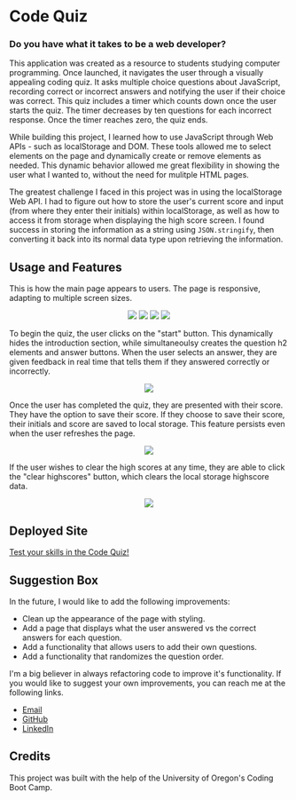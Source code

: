 # Code Quiz

### Do you have what it takes to be a web developer?

This application was created as a resource to students studying computer programming. Once launched, it navigates the user through a visually appealing coding quiz. It asks multiple choice questions about JavaScript, recording correct or incorrect answers and notifying the user if their choice was correct. This quiz includes a timer which counts down once the user starts the quiz. The timer decreases by ten questions for each incorrect response. Once the timer reaches zero, the quiz ends.

While building this project, I learned how to use JavaScript through Web APIs - such as localStorage and DOM. These tools allowed me to select elements on the page and dynamically create or remove elements as needed. This dynamic behavior allowed me great flexibility in showing the user what I wanted to, without the need for mulitple HTML pages.

The greatest challenge I faced in this project was in using the localStorage Web API. I had to figure out how to store the user's current score and input (from where they enter their initials) within localStorage, as well as how to access it from storage when displaying the high score screen. I found success in storing the information as a string using `JSON.stringify`, then converting it back into its normal data type upon retrieving the information.

## Usage and Features

This is how the main page appears to users. The page is responsive, adapting to multiple screen sizes.

<p align="center">
<img src="./assets/images/code-quiz-desktop-1.png"/>
<img src="./assets/images/code-quiz-desktop-2.PNG">
<img src="./assets/images/code-quiz-mobile-1.png">
<img src="./assets/images/code-quiz-mobile-2.png">
</p>

To begin the quiz, the user clicks on the "start" button. This dynamically hides the introduction section, while simultaneoulsy creates the question h2 elements and answer buttons. When the user selects an answer, they are given feedback in real time that tells them if they answered correctly or incorrectly.

<p align="center"><img src="./assets/images/code-quiz-start-gif.gif"/></p>

Once the user has completed the quiz, they are presented with their score. They have the option to save their score. If they choose to save their score, their initials and score are saved to local storage. This feature persists even when the user refreshes the page.

<p align="center"><img src="./assets/images/code-quiz-end-gif.gif"/></p>

If the user wishes to clear the high scores at any time, they are able to click the "clear highscores" button, which clears the local storage highscore data.

<p align="center"><img src="./assets/images/code-quiz-highscore-gif.gif"/></p>

## Deployed Site

<a href="https://ashlynn4567.github.io/Challenge4-CodeQuiz/">Test your skills in the Code Quiz!<a>

## Suggestion Box

In the future, I would like to add the following improvements:

- Clean up the appearance of the page with styling.
- Add a page that displays what the user answered vs the correct answers for each question.
- Add a functionality that allows users to add their own questions.
- Add a functionality that randomizes the question order.

I'm a big believer in always refactoring code to improve it's functionality. If you would like to suggest your own improvements, you can reach me at the following links.

- <a href="mailto:ashlynn4567@gmail.com">Email<a>
- <a href="https://github.com/ashlynn4567">GitHub<a>
- <a href="https://www.linkedin.com/in/ashley-lynn-smith/">LinkedIn<a>

## Credits

This project was built with the help of the University of Oregon's Coding Boot Camp.
